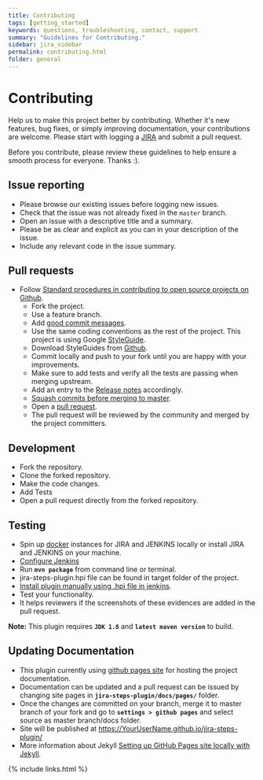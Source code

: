 ```yaml
---
title: Contributing
tags: [getting_started]
keywords: questions, troubleshooting, contact, support
summary: "Guidelines for Contributing."
sidebar: jira_sidebar
permalink: contributing.html
folder: general
---
```


# Contributing

Help us to make this project better by contributing. Whether it's new features, bug fixes, or simply improving documentation, your contributions are welcome. Please start with logging a [JIRA][1] and submit a pull request.

Before you contribute, please review these guidelines to help ensure a smooth process for everyone. Thanks :).

## Issue reporting

* Please browse our existing issues before logging new issues.
* Check that the issue was not already fixed in the `master` branch.
* Open an issue with a descriptive title and a summary.
* Please be as clear and explicit as you can in your description of the issue.
* Include any relevant code in the issue summary.

## Pull requests

* Follow [Standard procedures in contributing to open source projects on Github][2].
  * Fork the project.
  * Use a feature branch.
  * Add [good commit messages][3].
  * Use the same coding conventions as the rest of the project. This project is using Google [StyleGuide](https://google.github.io/styleguide/javaguide.html).
  * Download StyleGuides from [Github](https://github.com/google/styleguide).
  * Commit locally and push to your fork until you are happy with your improvements.
  * Make sure to add tests and verify all the tests are passing when merging upstream.
  * Add an entry to the [Release notes][4] accordingly.
  * [Squash commits before merging to master][5].
  * Open a [pull request][6].
  * The pull request will be reviewed by the community and merged by the project committers.

## Development

* Fork the repository.
* Clone the forked repository.
* Make the code changes.
* Add Tests
* Open a pull request directly from the forked repository.

## Testing

* Spin up [docker](https://www.docker.com/) instances for JIRA and JENKINS locally or install JIRA and JENKINS on your machine.
* [Configure Jenkins](https://jenkinsci.github.io/jira-steps-plugin/config.html)
* Run **`mvn package`** from command line or terminal.
* jira-steps-plugin.hpi file can be found in target folder of the project.
* [Install plugin manually using .hpi file in jenkins](https://jenkins.io/doc/book/managing/plugins/#advanced-installation).
* Test your functionality.
* It helps reviewers if the screenshots of these evidences are added in the pull request.

**Note:** This plugin requires **`JDK 1.8`** and **`latest maven version`** to build.

## Updating Documentation

* This plugin currently using [github pages site](https://pages.github.com/) for hosting the project documentation.
* Documentation can be updated and a pull request can be issued by changing site pages in **`jira-steps-plugin/docs/pages/`** folder.
* Once the changes are committed on your branch, merge it to master branch of your fork and go to **`settings > github pages`** and select source as master branch/docs folder.
* Site will be published at https://YourUserName.github.io/jira-steps-plugin/
* More information about Jekyll [Setting up GitHub Pages site locally with Jekyll](https://help.github.com/articles/setting-up-your-github-pages-site-locally-with-jekyll/).

[1]: http://issues.jenkins-ci.org/secure/IssueNavigator.jspa?mode=hide&reset=true&jqlQuery=project+%3D+JENKINS+AND+status+in+%28Open%2C+%22In+Progress%22%2C+Reopened%29+AND+component+%3D+%27jira-steps-plugin%27
[2]: http://gun.io/blog/how-to-github-fork-branch-and-pull-request
[3]: http://tbaggery.com/2008/04/19/a-note-about-git-commit-messages.html
[4]: ./release_notes.html
[5]: http://gitready.com/advanced/2009/02/10/squashing-commits-with-rebase.html
[6]: https://help.github.com/articles/using-pull-requests

{% include links.html %}
